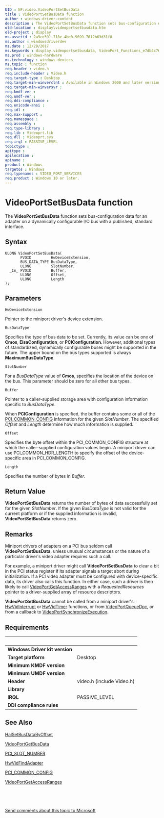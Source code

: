 ```yaml
---
UID : NF:video.VideoPortSetBusData
title : VideoPortSetBusData function
author : windows-driver-content
description : The VideoPortSetBusData function sets bus-configuration data for an adapter on a dynamically configurable I/O bus with a published, standard interface.
old-location : display\videoportsetbusdata.htm
old-project : display
ms.assetid : 2a9ce391-718e-4be0-9699-7612b63d31f0
ms.author : windowsdriverdev
ms.date : 12/29/2017
ms.keywords : display.videoportsetbusdata, VideoPort_Functions_e7db4c76-eae1-4e06-9969-1e2b8fc71faf.xml, video/VideoPortSetBusData, VideoPortSetBusData, VideoPortSetBusData function [Display Devices]
ms.prod : windows-hardware
ms.technology : windows-devices
ms.topic : function
req.header : video.h
req.include-header : Video.h
req.target-type : Desktop
req.target-min-winverclnt : Available in Windows 2000 and later versions of the Windows operating systems.
req.target-min-winversvr : 
req.kmdf-ver : 
req.umdf-ver : 
req.ddi-compliance : 
req.unicode-ansi : 
req.idl : 
req.max-support : 
req.namespace : 
req.assembly : 
req.type-library : 
req.lib : Videoprt.lib
req.dll : Videoprt.sys
req.irql : PASSIVE_LEVEL
topictype : 
apitype : 
apilocation : 
apiname : 
product : Windows
targetos : Windows
req.typenames : VIDEO_PORT_SERVICES
req.product : Windows 10 or later.
---
```



# VideoPortSetBusData function
The <b>VideoPortSetBusData</b> function sets bus-configuration data for an adapter on a dynamically configurable I/O bus with a published, standard interface.

## Syntax

````
ULONG VideoPortSetBusData(
       PVOID         HwDeviceExtension,
       BUS_DATA_TYPE BusDataType,
       ULONG         SlotNumber,
  _In_ PVOID         Buffer,
       ULONG         Offset,
       ULONG         Length
);
````

## Parameters

`HwDeviceExtension`

Pointer to the miniport driver's device extension.

`BusDataType`

Specifies the type of bus data to be set. Currently, its value can be one of <b>Cmos</b>, <b>EisaConfiguration</b>, or <b>PCIConfiguration</b>. However, additional types of standardized, dynamically configurable buses might be supported in the future. The upper bound on the bus types supported is always <b>MaximumBusDataType</b>.

`SlotNumber`

For a <i>BusDataType</i> value of <b>Cmos</b>, specifies the location of the device on the bus. This parameter should be zero for all other bus types.

`Buffer`

Pointer to a caller-supplied storage area with configuration information specific to <i>BusDataType</i>.

When <b>PCIConfiguration</b> is specified, the buffer contains some or all of the <a href="..\wdm\ns-wdm-_pci_common_config.md">PCI_COMMON_CONFIG</a> information for the given <i>SlotNumber</i>. The specified <i>Offset</i> and <i>Length</i> determine how much information is supplied.

`Offset`

Specifies the byte offset within the PCI_COMMON_CONFIG structure at which the caller-supplied configuration values begin. A miniport driver can use PCI_COMMON_HDR_LENGTH to specify the offset of the device-specific area in PCI_COMMON_CONFIG.

`Length`

Specifies the number of bytes in <i>Buffer</i>.


## Return Value

<b>VideoPortSetBusData</b> returns the number of bytes of data successfully set for the given <i>SlotNumber</i>. If the given <i>BusDataType</i> is not valid for the current platform or if the supplied information is invalid, <b>VideoPortSetBusData</b> returns zero.

## Remarks

Miniport drivers of adapters on a PCI bus seldom call <b>VideoPortSetBusData</b>, unless unusual circumstances or the nature of a particular driver's video adapter requires such a call.

For example, a miniport driver might call <b>VideoPortSetBusData</b> to clear a bit in the PCI status register if its adapter signals a target abort during initialization. If a PCI video adapter must be configured with device-specific data, its driver also calls this function. In either case, such a driver is then likely to call <a href="..\video\nf-video-videoportgetaccessranges.md">VideoPortGetAccessRanges</a> with a <i>RequestedResources</i> pointer to a driver-supplied array of resource descriptors.

<b>VideoPortSetBusData</b> cannot be called from a miniport driver's <a href="..\video\nc-video-pvideo_hw_interrupt.md">HwVidInterrupt</a> or <a href="..\video\nc-video-pvideo_hw_timer.md">HwVidTimer</a> functions, or from <a href="..\video\nf-video-videoportqueuedpc.md">VideoPortQueueDpc</a>, or from a callback to <a href="..\video\nf-video-videoportsynchronizeexecution.md">VideoPortSynchronizeExecution</a>.

## Requirements
| &nbsp; | &nbsp; |
| ---- |:---- |
| **Windows Driver kit version** |  |
| **Target platform** | Desktop |
| **Minimum KMDF version** |  |
| **Minimum UMDF version** |  |
| **Header** | video.h (include Video.h) |
| **Library** |  |
| **IRQL** | PASSIVE_LEVEL |
| **DDI compliance rules** |  |

## See Also

<a href="https://msdn.microsoft.com/library/windows/hardware/ff546633">HalSetBusDataByOffset</a>

<a href="..\video\nf-video-videoportgetbusdata.md">VideoPortGetBusData</a>

<a href="..\wdm\ns-wdm-_pci_slot_number.md">PCI_SLOT_NUMBER</a>

<a href="..\video\nc-video-pvideo_hw_find_adapter.md">HwVidFindAdapter</a>

<a href="..\wdm\ns-wdm-_pci_common_config.md">PCI_COMMON_CONFIG</a>

<a href="..\video\nf-video-videoportgetaccessranges.md">VideoPortGetAccessRanges</a>

 

 

<a href="mailto:wsddocfb@microsoft.com?subject=Documentation%20feedback [display\display]:%20VideoPortSetBusData function%20 RELEASE:%20(12/29/2017)&amp;body=%0A%0APRIVACY STATEMENT%0A%0AWe use your feedback to improve the documentation. We don't use your email address for any other purpose, and we'll remove your email address from our system after the issue that you're reporting is fixed. While we're working to fix this issue, we might send you an email message to ask for more info. Later, we might also send you an email message to let you know that we've addressed your feedback.%0A%0AFor more info about Microsoft's privacy policy, see http://privacy.microsoft.com/en-us/default.aspx." title="Send comments about this topic to Microsoft">Send comments about this topic to Microsoft</a>